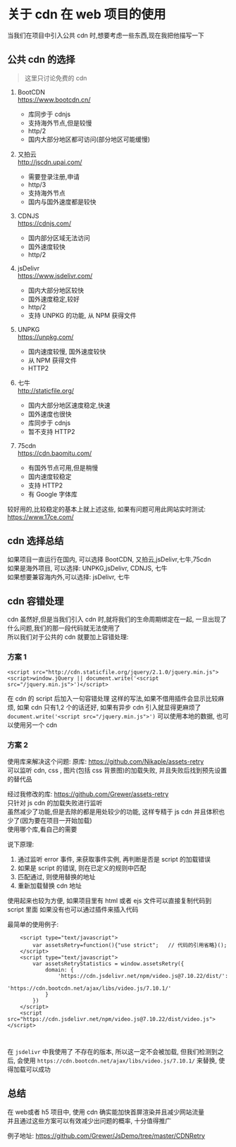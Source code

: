 # 关于 cdn 在 web 项目的使用

当我们在项目中引入公共 cdn 时,想要考虑一些东西,现在我把他描写一下

## 公共 cdn 的选择

> 这里只讨论免费的 cdn

1. BootCDN   
   https://www.bootcdn.cn/  
   - 库同步于 cdnjs
   - 支持海外节点,但是较慢
   - http/2
   - 国内大部分地区都可访问(部分地区可能缓慢)
    
2. 又拍云  
   http://jscdn.upai.com/  
   - 需要登录注册,申请
   - http/3
   - 支持海外节点
   - 国内与国外速度都是较快
   
3. CDNJS  
   https://cdnjs.com/  
   - 国内部分区域无法访问
   - 国外速度较快
   - http/2
    
4. jsDelivr  
   https://www.jsdelivr.com/  
   - 国内大部分地区较快
   - 国外速度稳定,较好 
   - http/2
   - 支持 UNPKG 的功能, 从 NPM 获得文件
   
5. UNPKG  
   https://unpkg.com/  
   - 国内速度较慢, 国外速度较快
   -  从 NPM 获得文件
   - HTTP2
   
6. 七牛  
   http://staticfile.org/
   - 国内大部分地区速度稳定,快速
   - 国外速度也很快
   - 库同步于 cdnjs
   - 暂不支持 HTTP2

7. 75cdn  
   https://cdn.baomitu.com/
   - 有国外节点可用,但是稍慢
   - 国内速度较稳定
   - 支持 HTTP2
   - 有 Google 字体库
   

较好用的,比较稳定的基本上就上述这些, 如果有问题可用此网站实时测试:
https://www.17ce.com/

## cdn 选择总结
如果项目一直运行在国内, 可以选择 BootCDN, 又拍云,jsDelivr,七牛,75cdn  
如果是海外项目, 可以选择: UNPKG,jsDelivr, CDNJS, 七牛  
如果想要兼容海内外,可以选择: jsDelivr, 七牛


## cdn 容错处理

cdn 虽然好,但是当我们引入 cdn 时,就将我们的生命周期绑定在一起,
一旦出现了什么问题,我们的那一段代码就无法使用了  
所以我们对于公共的 cdn 就要加上容错处理:


### 方案 1

```
<script src="http://cdn.staticfile.org/jquery/2.1.0/jquery.min.js">
<script>window.jQuery || document.write('<script src="/jquery.min.js">')</script>
```

在 cdn 的 script 后加入一句容错处理
这样的写法,如果不借用插件会显示比较麻烦, 如果 cdn 只有1,2 个的话还好, 如果有异步 cdn 引入就显得更麻烦了  
`document.write('<script src="/jquery.min.js">')` 可以使用本地的数据, 也可以使用另一个 cdn

### 方案 2

使用库来解决这个问题:
原库:
https://github.com/Nikaple/assets-retry  
可以监听 cdn, css , 图片(包括 css 背景图)的加载失败, 并且失败后找到预先设置的替代品

经过我修改的库:
https://github.com/Grewer/assets-retry  
只针对 js cdn 的加载失败进行监听  
虽然减少了功能,但是去除的都是用处较少的功能, 这样专精于 js cdn 并且体积也少了(因为要在项目一开始加载)  
使用哪个库,看自己的需要


说下原理:

1. 通过监听 error 事件, 来获取事件实例, 再判断是否是 script 的加载错误
2. 如果是 script 的错误, 则在已定义的规则中匹配
3. 匹配通过, 则使用替换的地址
4. 重新加载替换 cdn 地址

使用起来也较为方便, 如果项目里有 html 或者 ejs 文件可以直接复制代码到 script 里面
如果没有也可以通过插件来插入代码


最简单的使用例子:
```
    <script type="text/javascript">
        var assetsRetry=function(){"use strict";   // 代码的引用省略}();
    </script>
    <script type="text/javascript">
        var assetsRetryStatistics = window.assetsRetry({
            domain: {
                'https://cdn.jsdelivr.net/npm/video.js@7.10.22/dist/':
                    'https://cdn.bootcdn.net/ajax/libs/video.js/7.10.1/'
            }
        })
    </script>
    <script src="https://cdn.jsdelivr.net/npm/video.js@7.10.22/dist/video.js"></script>
    
    
```

在 `jsdelivr` 中我使用了 不存在的版本, 所以这一定不会被加载, 但我们检测到之后, 会使用 `https://cdn.bootcdn.net/ajax/libs/video.js/7.10.1/` 来替换, 使得加载可以成功

## 总结

在 web或者 h5 项目中, 使用 cdn 确实能加快首屏渲染并且减少网站流量  
并且通过这些方案可以有效减少出问题的概率, 十分值得推广

例子地址: https://github.com/Grewer/JsDemo/tree/master/CDNRetry
